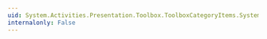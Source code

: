 ```yaml
---
uid: System.Activities.Presentation.Toolbox.ToolboxCategoryItems.System#Collections#IList#Contains(System.Object)
internalonly: False
---
```

